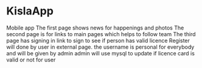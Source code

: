 # KislaApp
Mobile app
The first page shows news for happenings and photos 
The second page is for links to main pages which helps to follow team
The third page has signing in link to sign to see if person has valid licence
Register will done by user in external page. 
the username is personal for everybody and will be given by admin
admin will use mysql to update if licence card is valid or not for user

